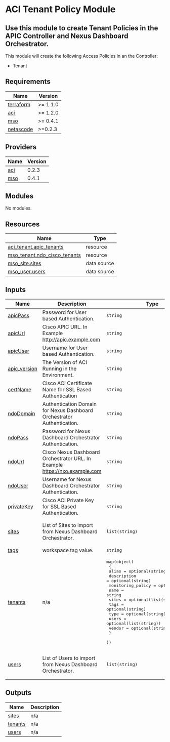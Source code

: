 # ACI Tenant Policy Module

## Use this module to create Tenant Policies in the APIC Controller and Nexus Dashboard Orchestrator.

This module will create the following Access Policies in an the Controller:

* Tenant

<!-- BEGINNING OF PRE-COMMIT-TERRAFORM DOCS HOOK -->
## Requirements

| Name | Version |
|------|---------|
| <a name="requirement_terraform"></a> [terraform](#requirement\_terraform) | >= 1.1.0 |
| <a name="requirement_aci"></a> [aci](#requirement\_aci) | >= 1.2.0 |
| <a name="requirement_mso"></a> [mso](#requirement\_mso) | >= 0.4.1 |
| <a name="requirement_netascode"></a> [netascode](#requirement\_netascode) | >=0.2.3 |

## Providers

| Name | Version |
|------|---------|
| <a name="provider_aci"></a> [aci](#provider\_aci) | 0.2.3 |
| <a name="provider_mso"></a> [mso](#provider\_mso) | 0.4.1 |

## Modules

No modules.

## Resources

| Name | Type |
|------|------|
| [aci_tenant.apic_tenants](https://registry.terraform.io/providers/CiscoDevNet/aci/latest/docs/resources/tenant) | resource |
| [mso_tenant.ndo_cisco_tenants](https://registry.terraform.io/providers/CiscoDevNet/mso/latest/docs/resources/tenant) | resource |
| [mso_site.sites](https://registry.terraform.io/providers/CiscoDevNet/mso/latest/docs/data-sources/site) | data source |
| [mso_user.users](https://registry.terraform.io/providers/CiscoDevNet/mso/latest/docs/data-sources/user) | data source |

## Inputs

| Name | Description | Type | Default | Required |
|------|-------------|------|---------|:--------:|
| <a name="input_apicPass"></a> [apicPass](#input\_apicPass) | Password for User based Authentication. | `string` | `""` | no |
| <a name="input_apicUrl"></a> [apicUrl](#input\_apicUrl) | Cisco APIC URL.  In Example http://apic.example.com | `string` | n/a | yes |
| <a name="input_apicUser"></a> [apicUser](#input\_apicUser) | Username for User based Authentication. | `string` | `""` | no |
| <a name="input_apic_version"></a> [apic\_version](#input\_apic\_version) | The Version of ACI Running in the Environment. | `string` | `"5.2(1g)"` | no |
| <a name="input_certName"></a> [certName](#input\_certName) | Cisco ACI Certificate Name for SSL Based Authentication | `string` | `""` | no |
| <a name="input_ndoDomain"></a> [ndoDomain](#input\_ndoDomain) | Authentication Domain for Nexus Dashboard Orchestrator Authentication. | `string` | `"local"` | no |
| <a name="input_ndoPass"></a> [ndoPass](#input\_ndoPass) | Password for Nexus Dashboard Orchestrator Authentication. | `string` | `""` | no |
| <a name="input_ndoUrl"></a> [ndoUrl](#input\_ndoUrl) | Cisco Nexus Dashboard Orchestrator URL.  In Example https://nxo.example.com | `string` | `"https://nxo.example.com"` | no |
| <a name="input_ndoUser"></a> [ndoUser](#input\_ndoUser) | Username for Nexus Dashboard Orchestrator Authentication. | `string` | `"admin"` | no |
| <a name="input_privateKey"></a> [privateKey](#input\_privateKey) | Cisco ACI Private Key for SSL Based Authentication. | `string` | `""` | no |
| <a name="input_sites"></a> [sites](#input\_sites) | List of Sites to import from Nexus Dashboard Orchestrator. | `list(string)` | <pre>[<br>  "site1",<br>  "site2"<br>]</pre> | no |
| <a name="input_tags"></a> [tags](#input\_tags) | workspace tag value. | `string` | `""` | no |
| <a name="input_tenants"></a> [tenants](#input\_tenants) | n/a | <pre>map(object(<br>    {<br>      alias             = optional(string)<br>      description       = optional(string)<br>      monitoring_policy = optional(string)<br>      name              = string<br>      sites             = optional(list(string))<br>      tags              = optional(string)<br>      type              = optional(string)<br>      users             = optional(list(string))<br>      vendor            = optional(string)<br>    }<br>  ))</pre> | <pre>{<br>  "default": {<br>    "alias": "",<br>    "description": "",<br>    "monitoring_policy": "",<br>    "name": "common",<br>    "sites": [],<br>    "tags": "",<br>    "type": "apic",<br>    "users": [],<br>    "vendor": "cisco"<br>  }<br>}</pre> | no |
| <a name="input_users"></a> [users](#input\_users) | List of Users to import from Nexus Dashboard Orchestrator. | `list(string)` | <pre>[<br>  "user1",<br>  "user2"<br>]</pre> | no |

## Outputs

| Name | Description |
|------|-------------|
| <a name="output_sites"></a> [sites](#output\_sites) | n/a |
| <a name="output_tenants"></a> [tenants](#output\_tenants) | n/a |
| <a name="output_users"></a> [users](#output\_users) | n/a |
<!-- END OF PRE-COMMIT-TERRAFORM DOCS HOOK -->

